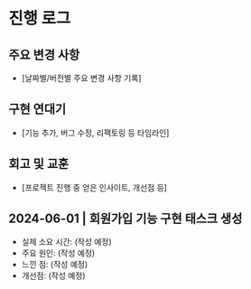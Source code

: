 # 진행 로그

## 주요 변경 사항

- [날짜별/버전별 주요 변경 사항 기록]

## 구현 연대기

- [기능 추가, 버그 수정, 리팩토링 등 타임라인]

## 회고 및 교훈

- [프로젝트 진행 중 얻은 인사이트, 개선점 등]

## 2024-06-01 | 회원가입 기능 구현 태스크 생성

- 실제 소요 시간: (작성 예정)
- 주요 원인: (작성 예정)
- 느낀 점: (작성 예정)
- 개선점: (작성 예정)
